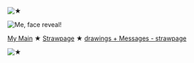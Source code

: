 **![★](https://github.com/STERNEN-KIND/STERNEN-KIND/blob/19c147a14b148783faf276a56d190efedabe914e/95d217e6.gif)**

![Me, face reveal!](https://github.com/STERNEN-KIND/STERNEN-KIND/blob/c3549f9430b0cb0ca0064bc07cabebd6515b798c/ce4f16fe3d28fffadb0b965ab2a636d3.gif)



[My Main](https://github.com/BleedingCannibal)   ★   [Strawpage](https://donk3yssxxxx.straw.page/)  ★  [drawings + Messages - strawpage](https://drawingspacee.straw.page/) 


![★](https://github.com/STERNEN-KIND/STERNEN-KIND/blob/19c147a14b148783faf276a56d190efedabe914e/95d217e6.gif)
